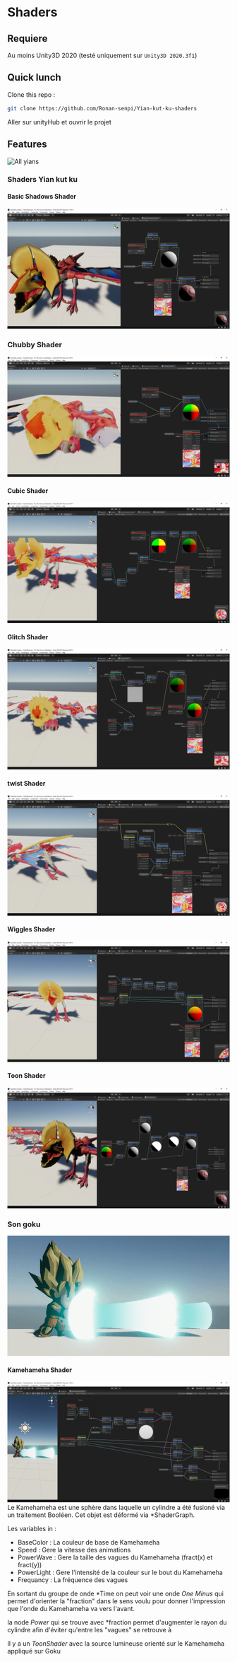 # Shaders
## Requiere 
Au moins Unity3D 2020
(testé uniquement sur  `Unity3D 2020.3f1`) 
## Quick lunch
Clone this repo : 
```bash
git clone https://github.com/Ronan-senpi/Yian-kut-ku-shaders
```
Aller sur unityHub et ouvrir le projet 

## Features
![All yians](./.screenshots/gifs/Yians.gif)
### Shaders Yian kut ku
#### Basic Shadows Shader
![ChubbyShader yians](./.screenshots/Shaders/BasiShadowsShader.png)
### Chubby Shader
![ChubbyShader yians](./.screenshots/Shaders/ChubbyShader.png)
#### Cubic Shader
![CubicShader yians](./.screenshots/Shaders/CubicShader.png)
#### Glitch Shader
![GlitchShader yians](./.screenshots/Shaders/GlitchShader.png)
#### twist Shader
![twistShader yians](./.screenshots/Shaders/twistShader.png)
#### Wiggles Shader
![WigglesShader yians](./.screenshots/Shaders/WigglesShader.png)
#### Toon Shader
![ToonShader yians](./.screenshots/Shaders/ToonShader.png)
### Son goku
![All goku](./.screenshots/gifs/goku.gif)
#### Kamehameha Shader
![ToonShader goku kamehameha](./.screenshots/Shaders/Kamehameha.png)
Le Kamehameha est une sphère dans laquelle un cylindre a été fusioné via un traitement Booléen. Cet objet est déformé via *ShaderGraph.

Les variables in : 
- BaseColor : La couleur de base de Kamehameha
- Speed : Gere la vitesse des animations
- PowerWave : Gere la taille des vagues du Kamehameha (fract(x) et fract(y))
- PowerLight : Gere l'intensité de la couleur sur le bout du Kamehameha
- Frequancy : La fréquence des vagues

En sortant du groupe de onde *Time on peut voir une onde *One Minus* qui permet d'orienter la "fraction" dans le sens voulu pour donner l'impression que l'onde du Kamehameha va vers l'avant.

la node *Power* qui se trouve avec *fraction permet d'augmenter le rayon du cylindre afin d'éviter qu'entre les "vagues" se retrouve à 

Il y a un *ToonShader* avec la source lumineuse orienté sur le Kamehameha appliqué sur Goku